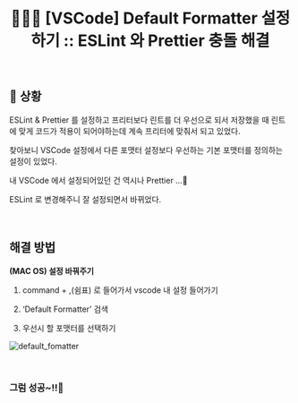 # <div align="center">👩🏻‍💻 [VSCode] Default Formatter 설정하기 :: ESLint 와 Prettier 충돌 해결</div>

<br>

## 📍 상황

ESLint & Prettier 를 설정하고 프리터보다 린트를 더 우선으로 되서 저장했을 때 린트에 맞게 코드가 적용이 되어야하는데 계속 프리터에 맞춰서 되고 있었다.

찾아보니 VSCode 설정에서 다른 포맷터 설정보다 우선하는 기본 포맷터를 정의하는 설정이 있었다.

내 VSCode 에서 설정되어있던 건 역시나 Prettier …🥹

ESLint 로 변경해주니 잘 설정되면서 바뀌었다.

<br>

## 해결 방법

**(MAC OS) 설정 바꿔주기**

1. command + ,(쉼표) 로 들어가서 vscode 내 설정 들어가기

2. ‘Default Formatter’ 검색

3. 우선시 할 포맷터를 선택하기

![default_fomatter](https://github.com/mireyhgnay/fe-working-record/assets/111990266/75415698-9989-4361-ab3b-ec7087d560c0)

<br>

### 그럼 성공~!!🥳
